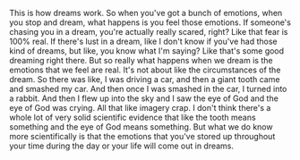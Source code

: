  This is how dreams work. So when you've got a bunch of emotions, when you stop and dream, what happens is you feel those emotions. If someone's chasing you in a dream, you're actually really scared, right? Like that fear is 100% real. If there's lust in a dream, like I don't know if you've had those kind of dreams, but like, you know what I'm saying? Like that's some good dreaming right there. But so really what happens when we dream is the emotions that we feel are real. It's not about like the circumstances of the dream. So there was like, I was driving a car, and then a giant tooth came and smashed my car. And then once I was smashed in the car, I turned into a rabbit. And then I flew up into the sky and I saw the eye of God and the eye of God was crying. All that like imagery crap. I don't think there's a whole lot of very solid scientific evidence that like the tooth means something and the eye of God means something. But what we do know more scientifically is that the emotions that you've stored up throughout your time during the day or your life will come out in dreams.